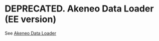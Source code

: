 # DEPRECATED. Akeneo Data Loader (EE version)

See [Akeneo Data Loader](https://github.com/a-ast/akeneo-data-loader)

